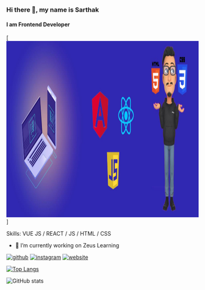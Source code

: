 ### Hi there 👋, my name is Sarthak
#### I am Frontend Developer
[<img src='https://github.com/Sarthak1009/Sarthak1009/blob/main/My_banner (1).jpg' alt='My Banner' height='462' width='1344'>]


Skills: VUE JS / REACT / JS / HTML / CSS

- 🔭 I’m currently working on Zeus Learning 


[<img src='https://cdn.jsdelivr.net/npm/simple-icons@3.0.1/icons/github.svg' alt='github' height='40'>](https://github.com/sarthak1009)  [<img src='https://cdn.jsdelivr.net/npm/simple-icons@3.0.1/icons/instagram.svg' alt='instagram' height='40'>](https://www.instagram.com/sarthak_dubey/)  [<img src='https://cdn.jsdelivr.net/npm/simple-icons@3.0.1/icons/icloud.svg' alt='website' height='40'>](https://sarthak1009.github.io/)  

[![Top Langs](https://github-readme-stats.vercel.app/api/top-langs/?username=sarthak1009)](https://github.com/anuraghazra/github-readme-stats)

![GitHub stats](https://github-readme-stats.vercel.app/api?username=sarthak1009&show_icons=true)  

